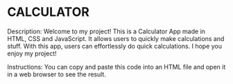 # CALCULATOR

Description:
Welcome to my project! This is a Calculator App made in HTML, CSS and JavaScript. It allows users to quickly make calculations and stuff. With this app, users can effortlessly do quick calculations. I hope you enjoy my project!

Instructions:
You can copy and paste this code into an HTML file and open it in a web browser to see the result.
